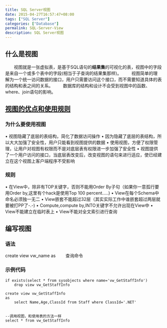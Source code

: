 ```yaml
---
title: SQL Server视图
date: 2015-04-27T16:57:47+08:00
tags: ["SQL Server"]
categories: ["Database"]
permalink: SQL-Server-View
description: SQL Server视图
---
```

## 什么是视图
　　视图就是一张虚拟表，是基于SQL语句的**结果集**的可视化的表，视图中的字段是来自一个或多个表中的字段(相当于子查询的结果集那样)。
　　视图简单的理解为一个统一访问数据的接口，用户只需要访问这个接口，而不需要知道具体的表的结构和表之间的关系。
　　数据库的结构和设计不会受到视图中的函数、where、join语句的影响。

## [视图的优点和使用规则](http://www.cnblogs.com/CareySon/archive/2011/12/07/2279522.html)
### 为什么要使用视图
•   视图隐藏了底层的表结构，简化了数据访问操作 
•   因为隐藏了底层的表结构，所以大大加强了安全性，用户只能看到视图提供的数据 
•   使用视图，方便了权限管理，让用户对视图有权限而不是对底层表有权限进一步加强了安全性 
•   视图提供了一个用户访问的接口，当底层表改变后，改变视图的语句来进行适应，使已经建立在这个视图上客户端程序不受影响 
<!--more-->
### 规则
•   在View中，除非有TOP关键字，否则不能用Order By子句（如果你一意孤行要用Order by,这里有个hack是使用Top 100 percent…..) 
•   View在每个Schema中命名必须独一无二 
•   View嵌套不能超过32层（其实实际工作中谁嵌套超过两层就要被打PP了-.-) 
•   Compute,compute by,INTO关键字不允许出现在View中 
•   View不能建立在临时表上 
•   View不能对全文索引进行查询 


## 编写视图

### 语法
create view vw_name
as
　　查询命令


### 示例代码
```
if exists(select * from sysobjects where name='vw_GetStaffInfo')
    drop view vw_GetStaffInfo

create view vw_GetStaffInfo
as
    select Name,Age,ClassId from Staff where ClassId='.NET'
    
    
--调用视图，和使用表的方法一样
select * from vw_GetStaffInfo
```
